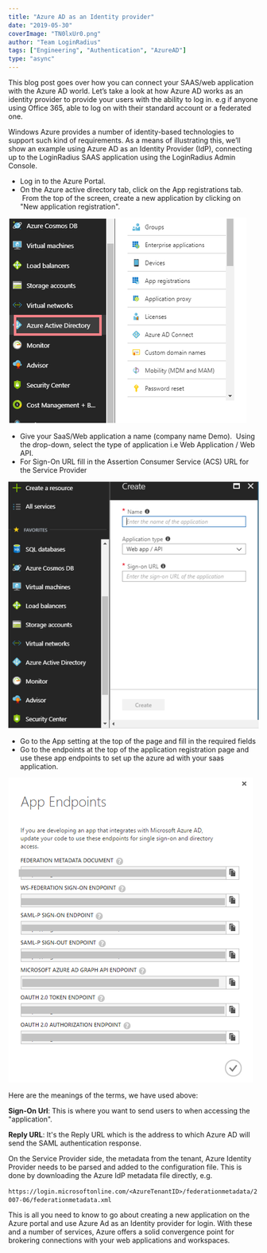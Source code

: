 ```yaml
---
title: "Azure AD as an Identity provider"
date: "2019-05-30"
coverImage: "TN0lxUr0.png"
author: "Team LoginRadius"
tags: ["Engineering", "Authentication", "AzureAD"]
type: "async"
---
```


This blog post goes over how you can connect your SAAS/web application with the Azure AD world. Let’s take a look at how Azure AD works as an identity provider to provide your users with the ability to log in. e.g if anyone using Office 365, able to log on with their standard account or a federated one.

Windows Azure provides a number of identity-based technologies to support such kind of requirements. As a means of illustrating this, we’ll show an example using Azure AD as an Identity Provider (IdP), connecting up to the LoginRadius SAAS application using the LoginRadius Admin Console.

- Log in to the Azure Portal.
- On the Azure active directory tab, click on the App registrations tab.  From the top of the screen, create a new application by clicking on "New application registration".

![](1.png)

- Give your SaaS/Web application a name (company name Demo).  Using the drop-down, select the type of application i.e Web Application / Web API.
- For Sign-On URL fill in the Assertion Consumer Service (ACS) URL for the Service Provider

![](2.png)

- Go to the App setting at the top of the page and fill in the required fields
- Go to the endpoints at the top of the application registration page and use these app endpoints to set up the azure ad with your saas application.

![](A-1.png)

Here are the meanings of the terms, we have used above:

**Sign-On Url**: This is where you want to send users to when accessing the "application".

**Reply URL**: It's the Reply URL which is the address to which Azure AD will send the SAML authentication response.

On the Service Provider side, the metadata from the tenant, Azure Identity Provider needs to be parsed and added to the configuration file. This is done by downloading the Azure IdP metadata file directly, e.g.

`https://login.microsoftonline.com/<AzureTenantID>/federationmetadata/2007-06/federationmetadata.xml`

This is all you need to know to go about creating a new application on the Azure portal and use Azure Ad as an Identity provider for login. With these and a number of services, Azure offers a solid convergence point for brokering connections with your web applications and workspaces.
